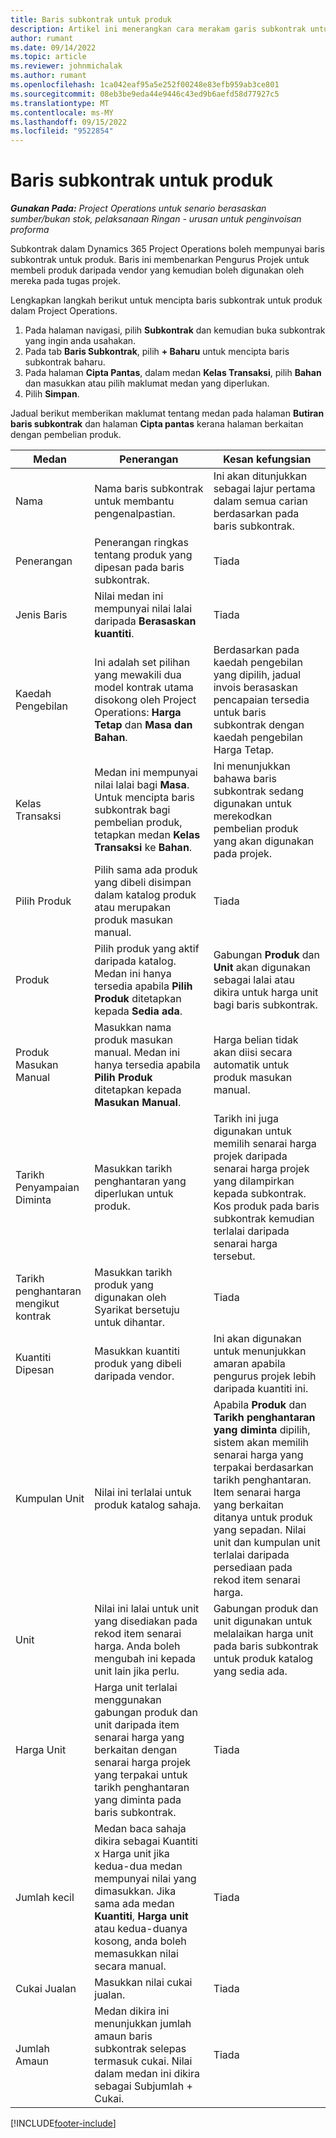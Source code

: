 ```yaml
---
title: Baris subkontrak untuk produk
description: Artikel ini menerangkan cara merakam garis subkontrak untuk produk dan menggunakan pelbagai bidang untuk merekodkan pembelian produk daripada vendor.
author: rumant
ms.date: 09/14/2022
ms.topic: article
ms.reviewer: johnmichalak
ms.author: rumant
ms.openlocfilehash: 1ca042eaf95a5e252f00248e83efb959ab3ce801
ms.sourcegitcommit: 08eb3be9eda44e9446c43ed9b6aefd58d77927c5
ms.translationtype: MT
ms.contentlocale: ms-MY
ms.lasthandoff: 09/15/2022
ms.locfileid: "9522854"
---
```

# <a name="subcontract-lines-for-products"></a>Baris subkontrak untuk produk

_**Gunakan Pada:** Project Operations untuk senario berasaskan sumber/bukan stok, pelaksanaan Ringan - urusan untuk penginvoisan proforma_

Subkontrak dalam Dynamics 365 Project Operations boleh mempunyai baris subkontrak untuk produk. Baris ini membenarkan Pengurus Projek untuk membeli produk daripada vendor yang kemudian boleh digunakan oleh mereka pada tugas projek.

Lengkapkan langkah berikut untuk mencipta baris subkontrak untuk produk dalam Project Operations.

1. Pada halaman navigasi, pilih **Subkontrak** dan kemudian buka subkontrak yang ingin anda usahakan. 
2. Pada tab **Baris Subkontrak**, pilih **+ Baharu** untuk mencipta baris subkontrak baharu.
3. Pada halaman **Cipta Pantas**, dalam medan **Kelas Transaksi**, pilih **Bahan** dan masukkan atau pilih maklumat medan yang diperlukan. 
4. Pilih **Simpan**.

Jadual berikut memberikan maklumat tentang medan pada halaman **Butiran baris subkontrak** dan halaman **Cipta pantas** kerana halaman berkaitan dengan pembelian produk.

| Medan | Penerangan | Kesan kefungsian|
| ----- | ----------- | ----------- |
| Nama | Nama baris subkontrak untuk membantu pengenalpastian. |Ini akan ditunjukkan sebagai lajur pertama dalam semua carian berdasarkan pada baris subkontrak.
| Penerangan | Penerangan ringkas tentang produk yang dipesan pada baris subkontrak. | Tiada |
| Jenis Baris | Nilai medan ini mempunyai nilai lalai daripada **Berasaskan kuantiti**. |Tiada |
| Kaedah Pengebilan | Ini adalah set pilihan yang mewakili dua model kontrak utama disokong oleh Project Operations: **Harga Tetap** dan **Masa dan Bahan**. | Berdasarkan pada kaedah pengebilan yang dipilih, jadual invois berasaskan pencapaian tersedia untuk baris subkontrak dengan kaedah pengebilan Harga Tetap. |
| Kelas Transaksi |Medan ini mempunyai nilai lalai bagi **Masa**. Untuk mencipta baris subkontrak bagi pembelian produk, tetapkan medan  **Kelas Transaksi** ke **Bahan**.  | Ini menunjukkan bahawa baris subkontrak sedang digunakan untuk merekodkan pembelian produk yang akan digunakan pada projek. |
| Pilih Produk | Pilih sama ada produk yang dibeli disimpan dalam katalog produk atau merupakan produk masukan manual. |Tiada |
| Produk | Pilih produk yang aktif daripada katalog. Medan ini hanya tersedia apabila **Pilih Produk** ditetapkan kepada **Sedia ada**. |Gabungan **Produk** dan **Unit** akan digunakan sebagai lalai atau dikira untuk harga unit bagi baris subkontrak.
| Produk Masukan Manual | Masukkan nama produk masukan manual. Medan ini hanya tersedia apabila **Pilih Produk** ditetapkan kepada **Masukan Manual**.  |Harga belian tidak akan diisi secara automatik untuk produk masukan manual.|
| Tarikh Penyampaian Diminta | Masukkan tarikh penghantaran yang diperlukan untuk produk.| Tarikh ini juga digunakan untuk memilih senarai harga projek daripada senarai harga projek yang dilampirkan kepada subkontrak. Kos produk pada baris subkontrak kemudian terlalai daripada senarai harga tersebut. |
| Tarikh penghantaran mengikut kontrak | Masukkan tarikh produk yang digunakan oleh Syarikat bersetuju untuk dihantar.  |Tiada|
| Kuantiti Dipesan | Masukkan kuantiti produk yang dibeli daripada vendor.| Ini akan digunakan untuk menunjukkan amaran apabila pengurus projek lebih daripada kuantiti ini.|
| Kumpulan Unit | Nilai ini terlalai untuk produk katalog sahaja. |Apabila **Produk** dan **Tarikh penghantaran yang diminta** dipilih, sistem akan memilih senarai harga yang terpakai berdasarkan tarikh penghantaran. Item senarai harga yang berkaitan ditanya untuk produk yang sepadan. Nilai unit dan kumpulan unit terlalai daripada persediaan pada rekod item senarai harga. |
| Unit | Nilai ini lalai untuk unit yang disediakan pada rekod item senarai harga. Anda boleh mengubah ini kepada unit lain jika perlu.| Gabungan produk dan unit digunakan untuk melalaikan harga unit pada baris subkontrak untuk produk katalog yang sedia ada. |
| Harga Unit | Harga unit terlalai menggunakan gabungan produk dan unit daripada item senarai harga yang berkaitan dengan senarai harga projek yang terpakai untuk tarikh penghantaran yang diminta pada baris subkontrak.  |Tiada |
| Jumlah kecil | Medan baca sahaja dikira sebagai Kuantiti x Harga unit jika kedua-dua medan mempunyai nilai yang dimasukkan. Jika sama ada medan **Kuantiti**, **Harga unit** atau kedua-duanya kosong, anda boleh memasukkan nilai secara manual.  |Tiada |
| Cukai Jualan | Masukkan nilai cukai jualan. |Tiada |
| Jumlah Amaun | Medan dikira ini menunjukkan jumlah amaun baris subkontrak selepas termasuk cukai. Nilai dalam medan ini dikira sebagai Subjumlah + Cukai. |Tiada |


[!INCLUDE[footer-include](../../includes/footer-banner.md)]
